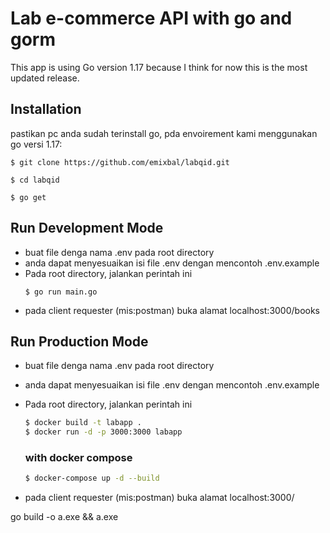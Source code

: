 # Lab e-commerce API with go and gorm 
This app is using Go version 1.17 because I think for now this is the most updated release. 

## Installation

pastikan pc anda sudah terinstall go, pda envoirement kami menggunakan go versi 1.17:

```
$ git clone https://github.com/emixbal/labqid.git

$ cd labqid

$ go get

```

## Run Development Mode

- buat file denga nama .env pada root directory
- anda dapat menyesuaikan isi file .env dengan mencontoh .env.example
- Pada root directory, jalankan perintah ini
    ```
    $ go run main.go
    ```
- pada client requester (mis:postman) buka alamat localhost:3000/books

## Run Production Mode

- buat file denga nama .env pada root directory
- anda dapat menyesuaikan isi file .env dengan mencontoh .env.example
- Pada root directory, jalankan perintah ini
    
    ```bash
    $ docker build -t labapp .
    $ docker run -d -p 3000:3000 labapp
    ```

    ### with docker compose

    ```bash
    $ docker-compose up -d --build
    ```

- pada client requester (mis:postman) buka alamat localhost:3000/<ur route>


go build -o a.exe && a.exe